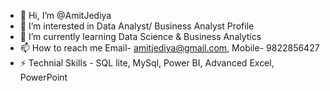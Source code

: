 - 👋 Hi, I’m @AmitJediya
- 👀 I’m interested in Data Analyst/ Business Analyst Profile
- 🌱 I’m currently learning Data Science & Business Analytics
- 📫 How to reach me Email- amitjediya@gmail.com, Mobile- 9822856427
- ⚡ Technial Skills - SQL lite, MySql, Power BI, Advanced Excel, PowerPoint

<!---
AmitJediya/AmitJediya is a ✨ special ✨ repository because its `README.md` (this file) appears on your GitHub profile.
You can click the Preview link to take a look at your changes.
--->
